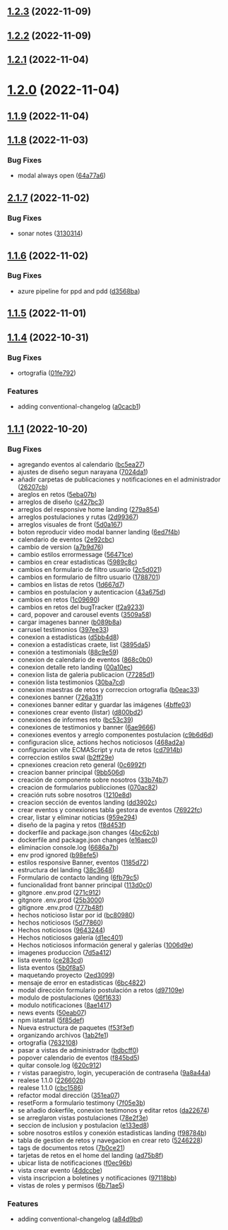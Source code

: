 ## [1.2.3](https://dev.azure.com/dationco/MEDEINN/_git/M_frontend/compare/v1.2.2...v1.2.3) (2022-11-09)



## [1.2.2](https://dev.azure.com/dationco/MEDEINN/_git/M_frontend/compare/v1.2.1...v1.2.2) (2022-11-09)



## [1.2.1](https://dev.azure.com/dationco/MEDEINN/_git/M_frontend/compare/v1.2.0...v1.2.1) (2022-11-04)



# [1.2.0](https://dev.azure.com/dationco/MEDEINN/_git/M_frontend/compare/v1.1.9...v1.2.0) (2022-11-04)



## [1.1.9](https://dev.azure.com/dationco/MEDEINN/_git/M_frontend/compare/v1.1.8...v1.1.9) (2022-11-04)



## [1.1.8](https://dev.azure.com/dationco/MEDEINN/_git/M_frontend/compare/v2.1.7...v1.1.8) (2022-11-03)


### Bug Fixes

* modal always open ([64a77a6](https://dev.azure.com/dationco/MEDEINN/_git/M_frontend/commits/64a77a6b0a1a35804ddf06cac1c895682db790b7))



## [2.1.7](https://dev.azure.com/dationco/MEDEINN/_git/M_frontend/compare/v1.1.6...v2.1.7) (2022-11-02)


### Bug Fixes

* sonar notes ([3130314](https://dev.azure.com/dationco/MEDEINN/_git/M_frontend/commits/3130314141a5c2e0d933950d74aa378ca9bbcc54))



## [1.1.6](https://dev.azure.com/dationco/MEDEINN/_git/M_frontend/compare/v1.1.5...v1.1.6) (2022-11-02)


### Bug Fixes

* azure pipeline for ppd and pdd ([d3568ba](https://dev.azure.com/dationco/MEDEINN/_git/M_frontend/commits/d3568ba24f8291838b51f3a5669819dafd040ec7))



## [1.1.5](https://dev.azure.com/dationco/MEDEINN/_git/M_frontend/compare/v1.1.4...v1.1.5) (2022-11-01)



## [1.1.4](https://dev.azure.com/dationco/MEDEINN/_git/M_frontend/compare/v1.1.1...v1.1.4) (2022-10-31)


### Bug Fixes

* ortografía ([01fe792](https://dev.azure.com/dationco/MEDEINN/_git/M_frontend/commits/01fe792ff92f4021e433f272b46ce2057f813ab1))


### Features

* adding conventional-changelog ([a0cacb1](https://dev.azure.com/dationco/MEDEINN/_git/M_frontend/commits/a0cacb1c1cbb8317527bc98c84b72644424be031))



## [1.1.1](https://dev.azure.com/dationco/MEDEINN/_git/M_frontend/compare/2ed3099d8024ce5760b293acc06af7eec2ab6ac1...v1.1.1) (2022-10-20)


### Bug Fixes

* agregando eventos al calendario ([bc5ea27](https://dev.azure.com/dationco/MEDEINN/_git/M_frontend/commits/bc5ea276aa710295f2641e20bdb1e09f9a077c3c))
* ajustes de diseño segun narayana ([7024da1](https://dev.azure.com/dationco/MEDEINN/_git/M_frontend/commits/7024da138f43a5e2f1a3ee02f06755d1b480fa0c))
* añadir carpetas de publicaciones y notificaciones en el administrador ([26207cb](https://dev.azure.com/dationco/MEDEINN/_git/M_frontend/commits/26207cbdf3d8feac311258d86b0b1ff44d5aa795))
* areglos en retos ([5eba07b](https://dev.azure.com/dationco/MEDEINN/_git/M_frontend/commits/5eba07b82eabcec8594c33b766a1fa347a116f67))
* arreglos de diseño ([c427bc3](https://dev.azure.com/dationco/MEDEINN/_git/M_frontend/commits/c427bc3ceb8e98c2ae0b47c75db511d692296415))
* arreglos del responsive home landing ([279a854](https://dev.azure.com/dationco/MEDEINN/_git/M_frontend/commits/279a8546883aa15b632d72c6e384d1fd66507819))
* arreglos postulaciones y rutas ([2d99367](https://dev.azure.com/dationco/MEDEINN/_git/M_frontend/commits/2d9936710c530066cb9d049ac0e590b00cb8a3df))
* arreglos visuales de front ([5d0a167](https://dev.azure.com/dationco/MEDEINN/_git/M_frontend/commits/5d0a167fdfaa79371cff3456ed27157a67cbfd7d))
* boton reproducir video modal banner landing ([6ed7f4b](https://dev.azure.com/dationco/MEDEINN/_git/M_frontend/commits/6ed7f4bdea45e5903f079706d941e7f4510b5755))
* calendario de eventos ([2e92cbc](https://dev.azure.com/dationco/MEDEINN/_git/M_frontend/commits/2e92cbcb75c2ebfe68ae1ac4ea10d6a7c800f803))
* cambio de version ([a7b9d76](https://dev.azure.com/dationco/MEDEINN/_git/M_frontend/commits/a7b9d76e28110e967c920a27494850ac5f5b14af))
* cambio estilos errormessage ([56471ce](https://dev.azure.com/dationco/MEDEINN/_git/M_frontend/commits/56471cecceed63615781f65aed440fe1cb3cbb97))
* cambios en crear estadisticas ([5989c8c](https://dev.azure.com/dationco/MEDEINN/_git/M_frontend/commits/5989c8caab64f85e1f618a468fbaa022d31f5b01))
* cambios en formulario de filtro usuario ([2c5d021](https://dev.azure.com/dationco/MEDEINN/_git/M_frontend/commits/2c5d02114aedd95acf7797c80069c189c961789f))
* cambios en formulario de filtro usuario ([1788701](https://dev.azure.com/dationco/MEDEINN/_git/M_frontend/commits/178870199d89ecefcb0f92f54ea4d2ee338e7f7a))
* cambios en listas de retos ([1d667d7](https://dev.azure.com/dationco/MEDEINN/_git/M_frontend/commits/1d667d7fd96b6fdc62d5d2cfb35889a5da5a80a3))
* cambios en postulacion y autenticacion ([43a675d](https://dev.azure.com/dationco/MEDEINN/_git/M_frontend/commits/43a675daf28b0a2de3365f94a1de234528bb2b16))
* cambios en retos ([1c09690](https://dev.azure.com/dationco/MEDEINN/_git/M_frontend/commits/1c09690aa016afb5871755af4801de6885472e67))
* cambios en retos del bugTracker ([f2a9233](https://dev.azure.com/dationco/MEDEINN/_git/M_frontend/commits/f2a9233b56a6f43a1dac66fac7cc63927574e0e5))
* card, popover and carousel events ([3509a58](https://dev.azure.com/dationco/MEDEINN/_git/M_frontend/commits/3509a5838f4df751eab226862f97b8bfe2ff7a3e))
* cargar imagenes banner ([b089b8a](https://dev.azure.com/dationco/MEDEINN/_git/M_frontend/commits/b089b8a83812005d3a88a75264c80e08c0330eb5))
* carrusel testimonios ([397ee33](https://dev.azure.com/dationco/MEDEINN/_git/M_frontend/commits/397ee333c971bd55cf60bbff5e819c09edfafb16))
* conexion a estadísticas ([d5bb4d8](https://dev.azure.com/dationco/MEDEINN/_git/M_frontend/commits/d5bb4d80a12c2ae0174666c46910df354f49eecc))
* conexion a estadísticas craete, list ([3895da5](https://dev.azure.com/dationco/MEDEINN/_git/M_frontend/commits/3895da5ea1276740124028958638326b7aa4aa22))
* conexión a testimonials ([88c9e59](https://dev.azure.com/dationco/MEDEINN/_git/M_frontend/commits/88c9e590b3413873456820901a38599292627c61))
* conexion de calendario de eventos ([868c0b0](https://dev.azure.com/dationco/MEDEINN/_git/M_frontend/commits/868c0b0c43bce6dbfcd5aa6d4da7a225959900f4))
* conexion detalle reto landing ([00a10ec](https://dev.azure.com/dationco/MEDEINN/_git/M_frontend/commits/00a10ec50420fcae2eef8dc708c719e169e172f8))
* conexion lista de galeria publicacion ([77285d1](https://dev.azure.com/dationco/MEDEINN/_git/M_frontend/commits/77285d188d0f105e2cf9e277ea3243facb760b9a))
* conexión lista testimonios ([30ba7cd](https://dev.azure.com/dationco/MEDEINN/_git/M_frontend/commits/30ba7cd3546729dcbc39aeca78beeb8bf1e11295))
* conexion maestras de retos y correccion ortografia ([b0eac33](https://dev.azure.com/dationco/MEDEINN/_git/M_frontend/commits/b0eac3374bebdf2c078ea050ab89df0b23d56b42))
* conexiones banner ([726a31f](https://dev.azure.com/dationco/MEDEINN/_git/M_frontend/commits/726a31f626cd26b3964d36acf767acd82d97dc7d))
* conexiones banner editar y guardar las imágenes ([4bffe03](https://dev.azure.com/dationco/MEDEINN/_git/M_frontend/commits/4bffe03a6ea5149c84ed56e7d84096814cd78439))
* conexiones crear evento (listar) ([d800bd2](https://dev.azure.com/dationco/MEDEINN/_git/M_frontend/commits/d800bd2189f170a8a290f42abb48ef0baca45089))
* conexiones de informes reto ([bc53c39](https://dev.azure.com/dationco/MEDEINN/_git/M_frontend/commits/bc53c39f94659aaa4c0173992213958b85764833))
* conexiones de testimonios y banner ([6ae9666](https://dev.azure.com/dationco/MEDEINN/_git/M_frontend/commits/6ae9666278c17f6b66751650fa540d93e662d81a))
* conexiones eventos y arreglo componentes postulacion ([c9b6d6d](https://dev.azure.com/dationco/MEDEINN/_git/M_frontend/commits/c9b6d6d44b6ba7179b7420ea917b7116fc5acf9c))
* configuracion slice, actions hechos noticiosos ([468ad2a](https://dev.azure.com/dationco/MEDEINN/_git/M_frontend/commits/468ad2a734905cc0666893cc035323faa29dd2ae))
* configuracion vite ECMAScript y ruta de retos ([cd7914b](https://dev.azure.com/dationco/MEDEINN/_git/M_frontend/commits/cd7914bcd356a20b226b726da7826b9888aa6007))
* correccion estilos swal ([b2ff29e](https://dev.azure.com/dationco/MEDEINN/_git/M_frontend/commits/b2ff29ecff21378c9608c985a8f08afc0c833ecf))
* cpnexiones creacion reto general ([0c6992f](https://dev.azure.com/dationco/MEDEINN/_git/M_frontend/commits/0c6992f2454a8d35551af84ed3ee403010edce86))
* creacion banner principal ([9bb506d](https://dev.azure.com/dationco/MEDEINN/_git/M_frontend/commits/9bb506d260b0afdf2b5be80a320f9340f07ff212))
* creación de componente sobre nosotros ([33b74b7](https://dev.azure.com/dationco/MEDEINN/_git/M_frontend/commits/33b74b72846e5ca1c3f056f49bef3d27e10b81f6))
* creacion de formularios publicciones ([070ac82](https://dev.azure.com/dationco/MEDEINN/_git/M_frontend/commits/070ac82b129636911ddc4b51a0414b844d03f2d3))
* creación ruts sobre nosotros ([1210e8d](https://dev.azure.com/dationco/MEDEINN/_git/M_frontend/commits/1210e8daea02501f2743c96a7469a44919343359))
* creacion sección de eventos landing ([dd3902c](https://dev.azure.com/dationco/MEDEINN/_git/M_frontend/commits/dd3902ccc94cf14cb381e2c8d463247678dd819f))
* crear eventos y conexiones tabla gestora de eventos ([76922fc](https://dev.azure.com/dationco/MEDEINN/_git/M_frontend/commits/76922fce623cc4273aa8f0c5cc05b598f660d00c))
* crear, listar y eliminar  noticias ([959e294](https://dev.azure.com/dationco/MEDEINN/_git/M_frontend/commits/959e29448034b4403f667be8c221b27017d8333e))
* diseño de la pagina y retos ([f8d453f](https://dev.azure.com/dationco/MEDEINN/_git/M_frontend/commits/f8d453ff56db280eb2e4aa313be495b23c0ed06d))
* dockerfile and package.json changes ([4bc62cb](https://dev.azure.com/dationco/MEDEINN/_git/M_frontend/commits/4bc62cb3df22cd16a16a755076e18f1c64c3b368))
* dockerfile and package.json changes ([e16aec0](https://dev.azure.com/dationco/MEDEINN/_git/M_frontend/commits/e16aec09087a524d2cdc5a3162f2804c6b430807))
* eliminacion console.log ([6686a7b](https://dev.azure.com/dationco/MEDEINN/_git/M_frontend/commits/6686a7bd7e7aca44137b91be59b5503cb5192748))
* env prod ignored ([b98efe5](https://dev.azure.com/dationco/MEDEINN/_git/M_frontend/commits/b98efe59e35021ab814b0ead63be44482a050da3))
* estilos responsive Banner, eventos ([1185d72](https://dev.azure.com/dationco/MEDEINN/_git/M_frontend/commits/1185d72d05a324af3b9472f3cf8127395fcad8c7))
* estructura del landing ([38c3648](https://dev.azure.com/dationco/MEDEINN/_git/M_frontend/commits/38c3648eb941cb9811bcfebdea7c2aa002d17d74))
* Formulario de contacto landing ([6fb79c5](https://dev.azure.com/dationco/MEDEINN/_git/M_frontend/commits/6fb79c5765e920669aac3c5ad0aadb068f2810e0))
* funcionalidad front banner principal ([113d0c0](https://dev.azure.com/dationco/MEDEINN/_git/M_frontend/commits/113d0c0581b06601d150546481b3137da977bb2a))
* gitgnore .env.prod ([271c912](https://dev.azure.com/dationco/MEDEINN/_git/M_frontend/commits/271c912419adde68864d911a708990398b8c0747))
* gitgnore .env.prod ([25b3000](https://dev.azure.com/dationco/MEDEINN/_git/M_frontend/commits/25b3000f04ea441bfbfc89091e159a527d65020c))
* gitignore .env.prod ([777b48f](https://dev.azure.com/dationco/MEDEINN/_git/M_frontend/commits/777b48fb91323a1ae35d42665d95407044788523))
* hechos noticioso listar por id ([bc80980](https://dev.azure.com/dationco/MEDEINN/_git/M_frontend/commits/bc80980178f31b0316073e3688a92f3217261d59))
* hechos noticiosos ([5d77860](https://dev.azure.com/dationco/MEDEINN/_git/M_frontend/commits/5d778603c9b7d074d69a93fdaa8c9b2297794991))
* Hechos noticiosos ([9643244](https://dev.azure.com/dationco/MEDEINN/_git/M_frontend/commits/9643244744f27ad4401c0487019a220cd525589f))
* Hechos noticiosos galería ([d1ec401](https://dev.azure.com/dationco/MEDEINN/_git/M_frontend/commits/d1ec4012de42a572b8dd13fbd8a76208b6a6f245))
* Hechos noticiosos información general y galerías ([1006d9e](https://dev.azure.com/dationco/MEDEINN/_git/M_frontend/commits/1006d9ef8349665502eeb49e71c7a5d521465e59))
* imagenes produccion ([7d5a412](https://dev.azure.com/dationco/MEDEINN/_git/M_frontend/commits/7d5a412d516bfc3a6e196f232dc61ac56f5027d4))
* lista evento ([ce283cd](https://dev.azure.com/dationco/MEDEINN/_git/M_frontend/commits/ce283cd099543c71c809f24bef996f72a9aad356))
* lista eventos ([5b0f8a5](https://dev.azure.com/dationco/MEDEINN/_git/M_frontend/commits/5b0f8a501a192249fce09d7b5aa89423bef889e2))
* maquetando proyecto ([2ed3099](https://dev.azure.com/dationco/MEDEINN/_git/M_frontend/commits/2ed3099d8024ce5760b293acc06af7eec2ab6ac1))
* mensaje de error en estadisticas ([6bc4822](https://dev.azure.com/dationco/MEDEINN/_git/M_frontend/commits/6bc4822e75762999f333b28029bfdec01a738fb1))
* modal dirección formulario postulación a retos ([d97109e](https://dev.azure.com/dationco/MEDEINN/_git/M_frontend/commits/d97109e221cda2a098fc99510a65039c0f098907))
* modulo de postulaciones ([06f1633](https://dev.azure.com/dationco/MEDEINN/_git/M_frontend/commits/06f1633f699d466c1c8b90c46276574b0e110eed))
* modulo notificaciones ([8ae1417](https://dev.azure.com/dationco/MEDEINN/_git/M_frontend/commits/8ae141759b86a17eb364259a3c99a1d1dee34ca7))
* news events ([50eab07](https://dev.azure.com/dationco/MEDEINN/_git/M_frontend/commits/50eab07ebce54c06816149668fd3aba3f05df8db))
* npm istantall ([5f85def](https://dev.azure.com/dationco/MEDEINN/_git/M_frontend/commits/5f85defc43d99150cc7df8e571e84f2af9ad218d))
* Nueva estructura de paquetes ([f53f3ef](https://dev.azure.com/dationco/MEDEINN/_git/M_frontend/commits/f53f3ef255931148a692232f4322bc9db10766c1))
* organizando archivos ([1ab2fe1](https://dev.azure.com/dationco/MEDEINN/_git/M_frontend/commits/1ab2fe1135ec27a6eeede82b23e20e6a3e839c81))
* ortografía ([7632108](https://dev.azure.com/dationco/MEDEINN/_git/M_frontend/commits/7632108a10f7fe2f43300719cbc339821e0c59f0))
* pasar a vistas de administrador ([bdbcff0](https://dev.azure.com/dationco/MEDEINN/_git/M_frontend/commits/bdbcff05ed60c844795c249346c0bf77770f3b8f))
* popover calendario de eventos ([f845bd5](https://dev.azure.com/dationco/MEDEINN/_git/M_frontend/commits/f845bd5d70ba9c93c1d893e0457a092424b14b94))
* quitar console.log ([620c912](https://dev.azure.com/dationco/MEDEINN/_git/M_frontend/commits/620c9124ea8755e825cf5771a8055cb5d4abef95))
* r vistas paraegistro, login, yecuperación de contraseña ([9a8a44a](https://dev.azure.com/dationco/MEDEINN/_git/M_frontend/commits/9a8a44ab4f55a2783a2a225f1e1a762cb1e6088c))
* realese 1.1.0 ([226602b](https://dev.azure.com/dationco/MEDEINN/_git/M_frontend/commits/226602ba7798b0644ce4100abdbb115855238768))
* realese 1.1.0 ([cbc1586](https://dev.azure.com/dationco/MEDEINN/_git/M_frontend/commits/cbc158684beb9f2f9ac10ac9ff941e4249ada849))
* refactor modal dirección ([351ea07](https://dev.azure.com/dationco/MEDEINN/_git/M_frontend/commits/351ea07e1218045a619b85c3ee956886933e7eb3))
* resetForm a formulario testimony ([7f05e3b](https://dev.azure.com/dationco/MEDEINN/_git/M_frontend/commits/7f05e3bea2b41f3cc1d5f8b55e14152ef4803e87))
* se añadio dokerfile, conexion testimonos y editar retos ([da22674](https://dev.azure.com/dationco/MEDEINN/_git/M_frontend/commits/da226747b40ca85e5ec6e7d71b88293c46840577))
* se arreglaron vistas postulaciones ([78e2f3e](https://dev.azure.com/dationco/MEDEINN/_git/M_frontend/commits/78e2f3e31768700c668c457e84e2ad8d81de7d22))
* seccion de inclusion y postulacion ([e133ed8](https://dev.azure.com/dationco/MEDEINN/_git/M_frontend/commits/e133ed8d18217eb3d0282c1a7266053603920a7e))
* sobre nosotros estilos y conexión estadisticas landing ([f98784b](https://dev.azure.com/dationco/MEDEINN/_git/M_frontend/commits/f98784ba5a0335b177349bb87b0b7f50fb9549b3))
* tabla de gestion de retos y navegacion en crear reto ([5246228](https://dev.azure.com/dationco/MEDEINN/_git/M_frontend/commits/52462283d0f0e9d2978fb8996e41dc51b488aea9))
* tags de documentos retos ([7b0ce21](https://dev.azure.com/dationco/MEDEINN/_git/M_frontend/commits/7b0ce21c99cc8877998dc996f8061776a1cd880d))
* tarjetas de retos en el home del landing ([ad75b8f](https://dev.azure.com/dationco/MEDEINN/_git/M_frontend/commits/ad75b8f78ab3208007fef8a7ae8e661ea9dc239f))
* ubicar lista de notificaciones ([f0ec96b](https://dev.azure.com/dationco/MEDEINN/_git/M_frontend/commits/f0ec96be3837152e3c2ac18fed398c201ed8e7d9))
* vista crear evento ([4ddccbe](https://dev.azure.com/dationco/MEDEINN/_git/M_frontend/commits/4ddccbe966d9bf7b2a696b5f7b517c46fc10b5aa))
* vista inscripcion a boletines y notificaciones ([97118bb](https://dev.azure.com/dationco/MEDEINN/_git/M_frontend/commits/97118bb18c8979506248e2d3eadf4855f1ee0fee))
* vistas de roles y permisos ([6b71ae5](https://dev.azure.com/dationco/MEDEINN/_git/M_frontend/commits/6b71ae5babef82806c19b7b8ba185ba28ce1e0db))


### Features

* adding conventional-changelog ([a84d9bd](https://dev.azure.com/dationco/MEDEINN/_git/M_frontend/commits/a84d9bd41f186649a62875e3e5fcbff8ed29b8f4))



